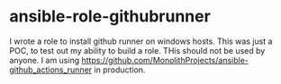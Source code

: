# ansible-role-githubrunner

I wrote a role to install github runner on windows hosts. This was just a POC, to test out my ability to build a role.  THis should not be used by anyone. I am using https://github.com/MonolithProjects/ansible-github_actions_runner in production. 
 
